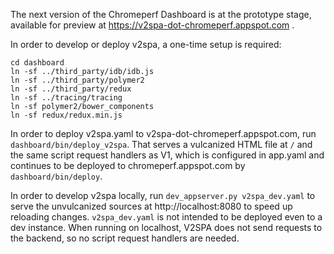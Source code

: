 The next version of the Chromeperf Dashboard is at the prototype stage,
available for preview at https://v2spa-dot-chromeperf.appspot.com .

In order to develop or deploy v2spa, a one-time setup is required:
```
cd dashboard
ln -sf ../third_party/idb/idb.js
ln -sf ../third_party/polymer2
ln -sf ../third_party/redux
ln -sf ../tracing/tracing
ln -sf polymer2/bower_components
ln -sf redux/redux.min.js
```

In order to deploy v2spa.yaml to v2spa-dot-chromeperf.appspot.com, run
`dashboard/bin/deploy_v2spa`. That serves a vulcanized HTML file at `/` and the
same script request handlers as V1, which is configured in app.yaml and
continues to be deployed to chromeperf.appspot.com by `dashboard/bin/deploy`.

In order to develop v2spa locally, run `dev_appserver.py v2spa_dev.yaml` to
serve the unvulcanized sources at http://localhost:8080 to speed up reloading
changes. `v2spa_dev.yaml` is not intended to be deployed even to a dev instance.
When running on localhost, V2SPA does not send requests to the backend, so no
script request handlers are needed.

